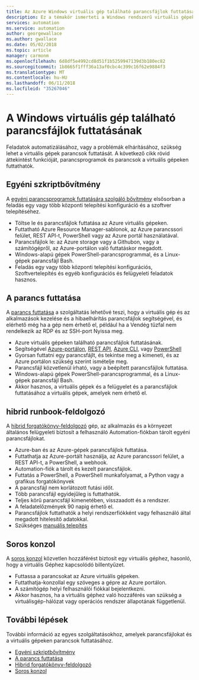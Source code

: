 ```yaml
---
title: Az Azure Windows virtuális gép található parancsfájlok futtatásának
description: Ez a témakör ismerteti a Windows rendszerű virtuális gépeken parancsfájlok futtatása
services: automation
ms.service: automation
author: georgewallace
ms.author: gwallace
ms.date: 05/02/2018
ms.topic: article
manager: carmonm
ms.openlocfilehash: 6d8df5e4992cd8d51f1b5259947139d3b180ec82
ms.sourcegitcommit: 1b8665f1fff36a13af0cbc4c399c16f62e9884f3
ms.translationtype: MT
ms.contentlocale: hu-HU
ms.lasthandoff: 06/11/2018
ms.locfileid: "35267046"
---
```

# <a name="run-scripts-in-your-windows-vm"></a>A Windows virtuális gép található parancsfájlok futtatásának

Feladatok automatizálásához, vagy a problémák elhárításához, szükség lehet a virtuális gépek parancsok futtatását. A következő cikk rövid áttekintést funkcióját, parancsprogramok és parancsok a virtuális gépeken futtathatók.

## <a name="custom-script-extension"></a>Egyéni szkriptbővítmény

A [egyéni parancsprogramok futtatására szolgáló bővítmény](../extensions/custom-script-windows.md) elsősorban a feladás egy vagy több központi telepítési konfiguráció és a szoftver telepítéséhez.

* Töltse le és parancsfájlok futtatása az Azure virtuális gépeken.
* Futtatható Azure Resource Manager-sablonok, az Azure parancssori felület, REST API-t, PowerShell vagy az Azure portál használatával.
* Parancsfájlok le: az Azure storage vagy a Githubon, vagy a számítógépről, az Azure-portálon való futtatáskor megadott.
* Windows-alapú gépek PowerShell-parancsprogrammal, és a Linux-gépek parancsfájl Bash.
* Feladás egy vagy több központi telepítési konfigurációs, Szoftvertelepítés és egyéb konfigurációs és felügyeleti feladatok hasznos.

## <a name="run-command"></a>A parancs futtatása

A [parancs futtatása](run-command.md) a szolgáltatás lehetővé teszi, hogy a virtuális gép és az alkalmazások kezelése és a hibaelhárítás parancsfájlok segítségével, és elérhető még ha a gép nem érhető el, például ha a Vendég tűzfal nem rendelkezik az RDP és az SSH-port Nyissa meg.

* Azure virtuális gépeken található parancsfájlok futtatásának.
* Segítségével [Azure-portálon](run-command.md), [REST API](/rest/api/compute/virtual%20machines%20run%20commands/runcommand), [Azure CLI](/cli/azure/vm/run-command?view=azure-cli-latest#az-vm-run-command-invoke), vagy [PowerShell](/powershell/module/azurerm.compute/invoke-azurermvmruncommand)
* Gyorsan futtatni egy parancsfájlt, és tekintse meg a kimeneti, és az Azure portálon szükség szerint ismételje meg.
* Parancsfájl közvetlenül írható, vagy a beépített parancsfájlok futtatása.
* Windows-alapú gépek PowerShell-parancsprogrammal, és a Linux-gépek parancsfájl Bash.
* Akkor hasznos, a virtuális gépek és a felügyelet és a parancsfájlok futtatásához a virtuális gépek, amelyek nem érhető el.

## <a name="hybrid-runbook-worker"></a>hibrid runbook-feldolgozó

A [hibrid forgatókönyv-feldolgozó](../../automation/automation-hybrid-runbook-worker.md) gép, az alkalmazás és a környezet általános felügyeleti biztosít a felhasználó Automation-fiókban tárolt egyéni parancsfájlokat.

* Azure-ban és az Azure-gépek parancsfájlok futtatása.
* Futtathatja az Azure-portált használja, az Azure parancssori felület, a REST API-t, a PowerShell, a webhook.
* Automation-fiók a tárolt és kezelt parancsfájlok.
* Futtatás a PowerShell, a PowerShell munkafolyamat, a Python vagy a grafikus forgatókönyvek
* A parancsfájl nem korlátozott futási időt.
* Több parancsfájl egyidejűleg is futtathatók.
* Teljes körű parancsfájl kimenetében, visszaadott és a rendszer.
* A feladatelőzmények 90 napig érhető el.
* Parancsfájlok futtathatók a helyi rendszerfiókként vagy felhasználó által megadott hitelesítő adatokkal.
* Szükséges [manuális telepítés](../../automation/automation-windows-hrw-install.md)

## <a name="serial-console"></a>Soros konzol

A [soros konzol](serial-console.md) közvetlen hozzáférést biztosít egy virtuális géphez, hasonló, hogy a virtuális Géphez kapcsolódó billentyűzet.

* Futtassa a parancsokat az Azure virtuális gépeken.
* Futtathatja-konzollal egy szöveges a gépre az Azure portálon.
* A számítógép helyi felhasználói fiókkal bejelentkezni.
* Akkor hasznos, ha a virtuális géphez való hozzáférés van szükség a virtuálisgép-hálózat vagy operációs rendszer állapotának függetlenül.

## <a name="next-steps"></a>További lépések

További információ az egyes szolgáltatásokhoz, amelyek parancsfájlokat és a virtuális gépeken parancsok futtatásához.

* [Egyéni szkriptbővítmény](../extensions/custom-script-windows.md)
* [A parancs futtatása](run-command.md)
* [Hibrid forgatókönyv-feldolgozó](../../automation/automation-hybrid-runbook-worker.md)
* [Soros konzol](serial-console.md)

